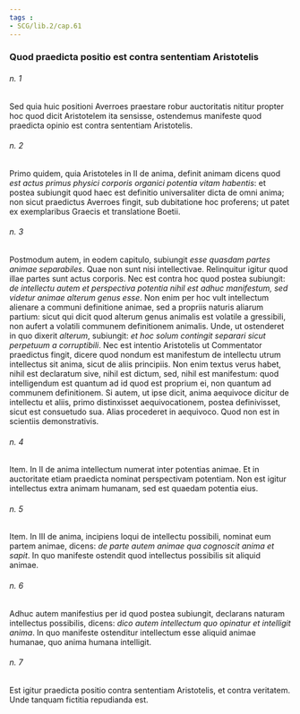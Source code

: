 ```yaml
---
tags : 
- SCG/lib.2/cap.61
---
```


### Quod praedicta positio est contra sententiam Aristotelis

###### n. 1
Sed quia huic positioni Averroes praestare robur auctoritatis nititur propter hoc quod dicit Aristotelem ita sensisse, ostendemus manifeste quod praedicta opinio est contra sententiam Aristotelis.

###### n. 2
Primo quidem, quia Aristoteles in II de anima, definit animam dicens quod *est actus primus physici corporis organici potentia vitam habentis*: et postea subiungit quod haec est definitio universaliter dicta de omni anima; non sicut praedictus Averroes fingit, sub dubitatione hoc proferens; ut patet ex exemplaribus Graecis et translatione Boetii.

###### n. 3
Postmodum autem, in eodem capitulo, subiungit *esse quasdam partes animae separabiles*. Quae non sunt nisi intellectivae. Relinquitur igitur quod illae partes sunt actus corporis. Nec est contra hoc quod postea subiungit: *de intellectu autem et perspectiva potentia nihil est adhuc manifestum, sed videtur animae alterum genus esse*. Non enim per hoc vult intellectum alienare a communi definitione animae, sed a propriis naturis aliarum partium: sicut qui dicit quod alterum genus animalis est volatile a gressibili, non aufert a volatili communem definitionem animalis. Unde, ut ostenderet in quo dixerit *alterum*, subiungit: *et hoc solum contingit separari sicut perpetuum a corruptibili*. Nec est intentio Aristotelis ut Commentator praedictus fingit, dicere quod nondum est manifestum de intellectu utrum intellectus sit anima, sicut de aliis principiis. Non enim textus verus habet, nihil est declaratum sive, nihil est dictum, sed, nihil est manifestum: quod intelligendum est quantum ad id quod est proprium ei, non quantum ad communem definitionem. Si autem, ut ipse dicit, anima aequivoce dicitur de intellectu et aliis, primo distinxisset aequivocationem, postea definivisset, sicut est consuetudo sua. Alias procederet in aequivoco. Quod non est in scientiis demonstrativis.

###### n. 4
Item. In II de anima intellectum numerat inter potentias animae. Et in auctoritate etiam praedicta nominat perspectivam potentiam. Non est igitur intellectus extra animam humanam, sed est quaedam potentia eius.

###### n. 5
Item. In III de anima, incipiens loqui de intellectu possibili, nominat eum partem animae, dicens: *de parte autem animae qua cognoscit anima et sapit*. In quo manifeste ostendit quod intellectus possibilis sit aliquid animae.

###### n. 6
Adhuc autem manifestius per id quod postea subiungit, declarans naturam intellectus possibilis, dicens: *dico autem intellectum quo opinatur et intelligit anima*. In quo manifeste ostenditur intellectum esse aliquid animae humanae, quo anima humana intelligit.

###### n. 7
Est igitur praedicta positio contra sententiam Aristotelis, et contra veritatem. Unde tanquam fictitia repudianda est.


